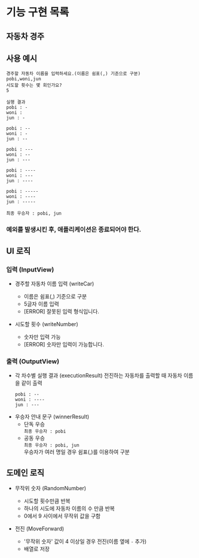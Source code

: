 # 기능 구현 목록

## 자동차 경주

## 사용 예시

```
경주할 자동차 이름을 입력하세요.(이름은 쉼표(,) 기준으로 구분)
pobi,woni,jun
시도할 횟수는 몇 회인가요?
5

실행 결과
pobi : -
woni :
jun : -

pobi : --
woni : -
jun : --

pobi : ---
woni : --
jun : ---

pobi : ----
woni : ---
jun : ----

pobi : -----
woni : ----
jun : -----

최종 우승자 : pobi, jun
```

### 예외를 발생시킨 후, 애플리케이션은 종료되어야 한다.

## UI 로직

### 입력 (InputView)

- 경주할 자동차 이름 입력 (writeCar)

  - 이름은 쉼표(,) 기준으로 구분
  - 5글자 이름 입력
  - [ERROR] 잘못된 입력 형식입니다.

- 시도할 횟수 (writeNumber)
  - 숫자만 입력 가능
  - [ERROR] 숫자만 입력이 가능합니다.

### 출력 (OutputView)

- 각 차수별 실행 결과 (executionResult)
  전진하는 자동차를 출력할 때 자동차 이름을 같이 출력
  ```
  pobi : --
  woni : ----
  jun : ---
  ```
- 우승자 안내 문구 (winnerResult)
  - 단독 우승  
    `최종 우승자 : pobi`
  - 공동 우승  
    `최종 우승자 : pobi, jun`  
    우승자가 여러 명일 경우 쉼표(,)를 이용하여 구분

## 도메인 로직

- 무작위 숫자 (RandomNumber)

  - 시도할 횟수만큼 반복
  - 하나의 시도에 자동차 이름의 수 만큼 반복
  - 0에서 9 사이에서 무작위 값을 구함

- 전진 (MoveForward)
  - '무작위 숫자' 값이 4 이상일 경우 전진(이름 옆에 `-` 추가)
  - 배열로 저장
